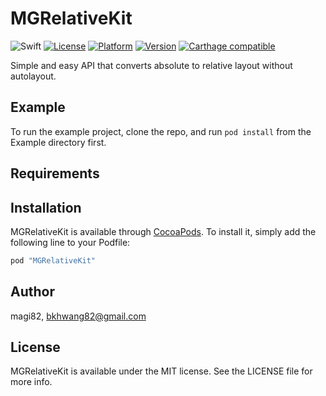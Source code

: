 # MGRelativeKit

<!--[![CI Status](http://img.shields.io/travis/magi82/MGRelativeKit.svg?style=flat)](https://travis-ci.org/magi82/MGRelativeKit) -->
![Swift](https://img.shields.io/badge/Swift-3.0-orange.svg)
[![License](https://img.shields.io/cocoapods/l/MGRelativeKit.svg?style=flat)](http://cocoapods.org/pods/MGRelativeKit)
[![Platform](https://img.shields.io/cocoapods/p/MGRelativeKit.svg?style=flat)](http://cocoapods.org/pods/MGRelativeKit)
[![Version](https://img.shields.io/cocoapods/v/MGRelativeKit.svg?style=flat)](http://cocoapods.org/pods/MGRelativeKit)
[![Carthage compatible](https://img.shields.io/badge/Carthage-compatible-4BC51D.svg?style=flat)](https://github.com/Carthage/Carthage)

Simple and easy API that converts absolute to relative layout without autolayout.

## Example

To run the example project, clone the repo, and run `pod install` from the Example directory first.

## Requirements

## Installation

MGRelativeKit is available through [CocoaPods](http://cocoapods.org). To install
it, simply add the following line to your Podfile:

```ruby
pod "MGRelativeKit"
```

## Author

magi82, bkhwang82@gmail.com

## License

MGRelativeKit is available under the MIT license. See the LICENSE file for more info.
